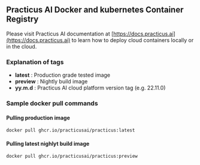 ## Practicus AI Docker and kubernetes Container Registry

Please visit Practicus AI documentation at [https://docs.practicus.ai](https://docs.practicus.ai) to learn how to deploy cloud containers locally or in the cloud.

### Explanation of tags 

- **latest** : Production grade tested image
- **preview** : Nightly build image
- **yy.m.d** : Practicus AI cloud platform version tag (e.g. 22.11.0)

### Sample docker pull commands

#### Pulling production image
```shell
docker pull ghcr.io/practicusai/practicus:latest
```

#### Pulling latest nighlyt build image
```shell
docker pull ghcr.io/practicusai/practicus:preview
```
